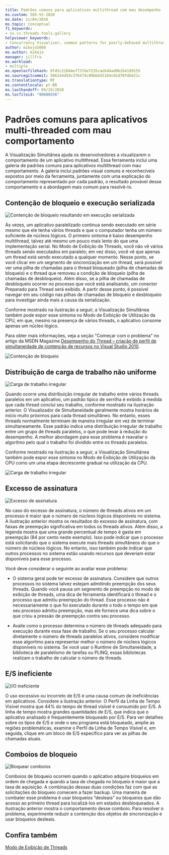 ```yaml
---
title: Padrões comuns para aplicativos multithread com mau desempenho
ms.custom: SEO-VS-2020
ms.date: 11/04/2016
ms.topic: conceptual
f1_keywords:
- vs.cv.threads.tools.gallery
helpviewer_keywords:
- Concurrency Visualizer, common patterns for poorly-behaved multithreaded applications
author: mikejo5000
ms.author: mikejo
manager: jillfra
ms.workload:
- multiple
ms.openlocfilehash: 0f45c22684ef737de7235caebd4ad0b1b4189155
ms.sourcegitcommit: 566144d59c376474c09bbb55164c01d70f4b621c
ms.translationtype: MT
ms.contentlocale: pt-BR
ms.lasthandoff: 09/19/2020
ms.locfileid: "90808936"
---
```

# <a name="common-patterns-for-poorly-behaved-multithreaded-applications"></a>Padrões comuns para aplicativos multi-threaded com mau comportamento

A Visualização Simultânea ajuda os desenvolvedores a visualizarem o comportamento de um aplicativo multithread. Essa ferramenta inclui uma galeria de padrões comuns para aplicativos multithread com mau comportamento. A galeria inclui padrões visual comuns e reconhecíveis expostos por meio da ferramenta, juntamente com uma explicação do comportamento representado por cada padrão, o resultado provável desse comportamento e a abordagem mais comum para resolvê-lo.

## <a name="lock-contention-and-serialized-execution"></a>Contenção de bloqueio e execução serializada

![Contenção de bloqueio resultando em execução serializada](../profiling/media/lockcontention_serialized.png "LockContention_Serialized")

Às vezes, um aplicativo paralelizado continua sendo executado em série mesmo que ele tenha vários threads e que o computador tenha um número suficiente de núcleos lógicos. O primeiro sintoma é baixo desempenho multithread, talvez até mesmo um pouco mais lento do que uma implementação serial. No Modo de Exibição de Threads, você não vê vários threads sendo executados em paralelo; em vez disso, você vê que apenas um thread está sendo executado a qualquer momento. Nesse ponto, se você clicar em um segmento de sincronização em um thread, será possível ver uma pilha de chamadas para o thread bloqueado (pilha de chamadas de bloqueio) e o thread que removeu a condição de bloqueio (pilha de chamadas de desbloqueio). Além disso, se a pilha de chamadas de desbloqueio ocorrer no processo que você está analisando, um conector Preparado para Thread será exibido. A partir desse ponto, é possível navegar em seu código nas pilhas de chamadas de bloqueio e desbloqueio para investigar ainda mais a causa da serialização.

Conforme mostrado na ilustração a seguir, a Visualização Simultânea também pode expor esse sintoma no Modo de Exibição de Utilização da CPU, em que, mesmo na presença de vários threads, o aplicativo consome apenas um núcleo lógico.

Para obter mais informações, veja a seção "Começar com o problema" no artigo da MSDN Magazine [Desempenho do Thread – criação de perfil de simultaneidade de contenção de recursos no Visual Studio 2010](/archive/msdn-magazine/2010/june/msdn-magazine-thread-performance-resource-contention-concurrency-profiling-in-visual-studio-2010).

![Contenção de bloqueio](../profiling/media/lockcontention_2.png "LockContention_2")

## <a name="uneven-workload-distribution"></a>Distribuição de carga de trabalho não uniforme

![Carga de trabalho irregular](../profiling/media/unevenworkload_1.png "UnevenWorkLoad_1")

Quando ocorre uma distribuição irregular de trabalho entre vários threads paralelos em um aplicativo, um padrão típico de serrilha é exibido à medida que cada thread conclui seu trabalho, conforme mostrado na ilustração anterior. O Visualizador de Simultaneidade geralmente mostra horários de início muito próximos para cada thread simultâneo. No entanto, esses threads normalmente terminam de maneira irregular em vez de terminar simultaneamente. Esse padrão indica uma distribuição irregular de trabalho entre um grupo de threads paralelos, o que pode levar à redução do desempenho. A melhor abordagem para esse problema é reavaliar o algoritmo pelo qual o trabalho foi dividido entre os threads paralelos.

Conforme mostrado na ilustração a seguir, a Visualização Simultânea também pode expor esse sintoma no Modo de Exibição de Utilização da CPU como um uma etapa decrescente gradual na utilização da CPU.

![Carga de trabalho irregular](../profiling/media/unevenworkload_2.png "UnevenWorkload_2")

## <a name="oversubscription"></a>Excesso de assinatura

![Excesso de assinatura](../profiling/media/oversubscription.png "Excesso de assinatura")

No caso do excesso de assinatura, o número de threads ativos em um processo é maior que o número de núcleos lógicos disponíveis no sistema. A ilustração anterior mostra os resultados do excesso de assinatura, com faixas de preempção significativa em todos os threads ativos. Além disso, a legenda mostra que uma grande percentual de tempo é gasta em preempção (84 por cento neste exemplo). Isso pode indicar que o processo está solicitando que o sistema execute mais threads simultâneos do que o número de núcleos lógicos. No entanto, isso também pode indicar que outros processos no sistema estão usando recursos que deveriam estar disponíveis para esse processo.

Você deve considerar o seguinte ao avaliar esse problema:

- O sistema geral pode ter excesso de assinatura. Considere que outros processos no sistema talvez estejam admitindo preempção dos seus threads. Quando você pausa um segmento de preempção no modo de exibição de threads, uma dica de ferramenta identificará o thread e o processo que admitiu preempção do thread. Esse processo não é necessariamente o que foi executado durante o todo o tempo em que seu processo admitiu preempção, mas ele fornece uma dica sobre o que criou a pressão de preempção contra seu processo.

- Avalie como o processo determina o número de threads adequado para execução durante essa fase de trabalho. Se o seu processo calcular diretamente o número de threads paralelos ativos, considere modificar esse algoritmo para representar melhor o número de núcleos lógicos disponíveis no sistema. Se você usar o Runtime de Simultaneidade, a biblioteca de paralelismo de tarefas ou PLINQ, essas bibliotecas realizam o trabalho de calcular o número de threads.

## <a name="inefficient-io"></a>E/S ineficiente

![I&#47;O ineficiente](../profiling/media/inefficient_io.png "Inefficient_IO")

O uso excessivo ou incorreto de E/S é uma causa comum de ineficiências em aplicativos. Considere a ilustração anterior. O Perfil da Linha de Tempo Visível mostra que 44% do tempo de thread visível é consumido por E/S. A linha de tempo mostra grandes quantidades de E/S, que indica que o aplicativo analisado é frequentemente bloqueado por E/S. Para ver detalhes sobre os tipos de E/S e onde o seu programa está bloqueado, amplie as regiões problemáticas, examine o Perfil da Linha de Tempo Visível e, em seguida, clique em um bloco de E/S específico para ver as pilhas de chamadas atuais.

## <a name="lock-convoys"></a>Comboios de bloqueio

![Bloquear comboios](../profiling/media/lock_convoys.png "Lock_Convoys")

Comboios de bloqueio ocorrem quando o aplicativo adquire bloqueios em ordem de chegada e quando a taxa de chegada no bloqueio é maior que a taxa de aquisição. A combinação dessas duas condições faz com que as solicitações do bloqueio comecem a fazer backup. Uma maneira de combater esse problema é usar bloqueios “desleais” ou bloqueios que dão acesso ao primeiro thread para localizá-los em estados desbloqueados. A ilustração anterior mostra o comportamento desse comboio. Para resolver o problema, experimente reduzir a contenção dos objetos de sincronização e usar bloqueios desleais.

## <a name="see-also"></a>Confira também

[Modo de Exibição de Threads](../profiling/threads-view-parallel-performance.md)
